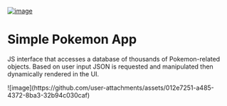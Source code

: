 <a href="https://pokeapi.co/">![image](https://github.com/grandpaCanCode/fuzzy-system/assets/128002915/589e66ae-80d3-4adb-b929-64ab8b5bc506)</a>

<h1>Simple Pokemon App</h1>
<p>JS interface that accesses a database of thousands of Pokemon-related objects. Based on user input JSON is requested and manipulated then dynamically rendered in the UI.</p> 
![image](https://github.com/user-attachments/assets/012e7251-a485-4372-8ba3-32b94c030caf)




